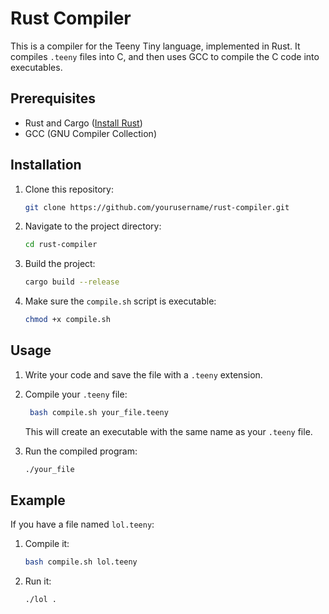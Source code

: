 # Rust Compiler

This is a compiler for the Teeny Tiny language, implemented in Rust. It compiles `.teeny` files into C, and then uses GCC to compile the C code into executables.

## Prerequisites

- Rust and Cargo ([Install Rust](https://www.rust-lang.org/tools/install))
- GCC (GNU Compiler Collection)

## Installation

1. Clone this repository:
    ```bash
    git clone https://github.com/yourusername/rust-compiler.git
    ```
2. Navigate to the project directory:
    ```bash
    cd rust-compiler
    ```

3. Build the project:
    ```bash
    cargo build --release
    ```

4. Make sure the `compile.sh` script is executable:
    ```bash
    chmod +x compile.sh
    ```

## Usage

1. Write your code and save the  file with a `.teeny` extension.

2. Compile your `.teeny` file:
    ```bash
     bash compile.sh your_file.teeny
    ```
    This will create an executable with the same name as your `.teeny` file.

3. Run the compiled program:
    ```bash
    ./your_file
    ```

## Example

If you have a file named `lol.teeny`:

1. Compile it:
    ```bash
    bash compile.sh lol.teeny
    ```

2. Run it:
    ```
    ./lol .
    ```


